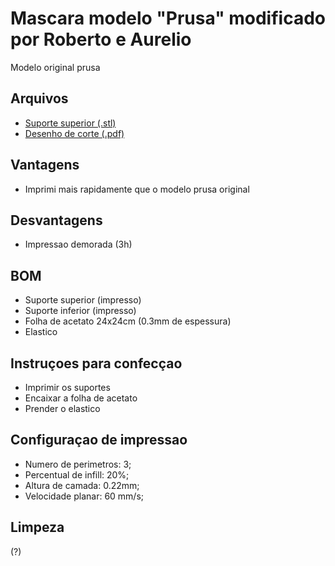 # Mascara modelo "Prusa" modificado por Roberto e Aurelio
Modelo original prusa

## Arquivos
- [Suporte superior (.stl)](prusa_remix_roberto_aurelio.STL)
- [Desenho de corte (.pdf)](prusa_remix_roberto_aurelio_gabarito_furos.pdf)

## Vantagens
- Imprimi mais rapidamente que o modelo prusa original

## Desvantagens
- Impressao demorada (3h)

## BOM
- Suporte superior (impresso)
- Suporte inferior (impresso)
- Folha de acetato 24x24cm (0.3mm de espessura)
- Elastico

## Instruçoes para confecçao
- Imprimir os suportes
- Encaixar a folha de acetato
- Prender o elastico

## Configuraçao de impressao
- Numero de perimetros: 3;
- Percentual de infill: 20%;
- Altura de camada: 0.22mm;
- Velocidade planar: 60 mm/s;

## Limpeza
(?)
